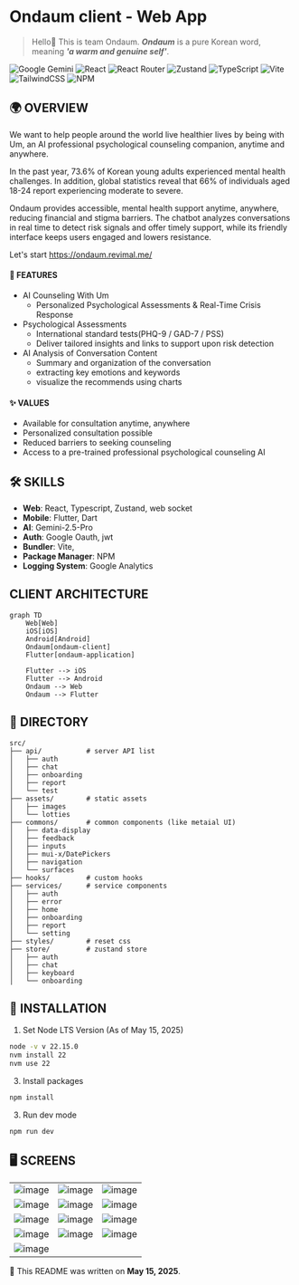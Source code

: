 
# Ondaum client - Web App
> Hello👋 This is team Ondaum. ***Ondaum*** is a pure Korean word, meaning ***'a warm and genuine self'***.

![Google Gemini](https://img.shields.io/badge/google%20gemini-8E75B2?style=for-the-badge&logo=google%20gemini&logoColor=white)
![React](https://img.shields.io/badge/react-%2320232a.svg?style=for-the-badge&logo=react&logoColor=%2361DAFB)
![React Router](https://img.shields.io/badge/React_Router-CA4245?style=for-the-badge&logo=react-router&logoColor=white)
![Zustand](https://img.shields.io/badge/Zustand-000000?style=for-the-badge&logo=react)
![TypeScript](https://img.shields.io/badge/typescript-%23007ACC.svg?style=for-the-badge&logo=typescript&logoColor=white)
![Vite](https://img.shields.io/badge/vite-%23646CFF.svg?style=for-the-badge&logo=vite&logoColor=white)
![TailwindCSS](https://img.shields.io/badge/tailwindcss-%2338B2AC.svg?style=for-the-badge&logo=tailwind-css&logoColor=white)
![NPM](https://img.shields.io/badge/NPM-%23CB3837.svg?style=for-the-badge&logo=npm&logoColor=white)

## 🌍 OVERVIEW
We want to help people around the world live healthier lives by being with Um, an AI professional psychological counseling companion, anytime and anywhere.

In the past year, 73.6% of Korean young adults experienced mental health challenges. In addition, global statistics reveal that 66% of individuals aged 18-24 report experiencing moderate to severe.

Ondaum provides accessible, mental health support anytime, anywhere, reducing financial and stigma barriers. The chatbot analyzes conversations in real time to detect risk signals and offer timely support, while its friendly interface keeps users engaged and lowers resistance.



Let's start https://ondaum.revimal.me/

#### 📱 FEATURES
- AI Counseling With Um
  - Personalized Psychological Assessments & Real-Time Crisis Response
- Psychological Assessments
  - International standard tests(PHQ-9 / GAD-7 / PSS)
  - Deliver tailored insights and links to support upon risk detection
- AI Analysis of Conversation Content
  - Summary and organization of the conversation
  - extracting key emotions and keywords
  - visualize the recommends using charts

#### ✨ VALUES
- Available for consultation anytime, anywhere
- Personalized consultation possible
- Reduced barriers to seeking counseling
- Access to a pre-trained professional psychological counseling AI

## 🛠 SKILLS
- **Web**: React, Typescript, Zustand, web socket
- **Mobile**: Flutter, Dart
- **AI**: Gemini-2.5-Pro
- **Auth**: Google Oauth, jwt
- **Bundler**: Vite, 
- **Package Manager**: NPM
- **Logging System**: Google Analytics

## CLIENT ARCHITECTURE
```mermaid
graph TD
    Web[Web]
    iOS[iOS]
    Android[Android]
    Ondaum[ondaum-client]
    Flutter[ondaum-application]

    Flutter --> iOS
    Flutter --> Android
    Ondaum --> Web
    Ondaum --> Flutter
```
  
## 📁 DIRECTORY
```
src/
├── api/           # server API list
│   ├── auth
│   ├── chat
│   ├── onboarding
│   ├── report
│   └── test
├── assets/        # static assets
│   ├── images
│   └── lotties    
├── commons/       # common components (like metaial UI)
│   ├── data-display
│   ├── feedback
│   ├── inputs
│   ├── mui-x/DatePickers
│   ├── navigation
│   └── surfaces
├── hooks/         # custom hooks
├── services/      # service components
│   ├── auth
│   ├── error
│   ├── home
│   ├── onboarding
│   ├── report
│   └── setting
├── styles/        # reset css
├── store/         # zustand store
│   ├── auth
│   ├── chat
│   ├── keyboard
│   └── onboarding
```

## 🚀 INSTALLATION

1. Set Node LTS Version (As of May 15, 2025)
```bash
node -v v 22.15.0
nvm install 22
nvm use 22
```

3. Install packages
```bash
npm install
```

3. Run dev mode
```bash
npm run dev
```

## 🖥️ SCREENS

| | | |
|:--:|:--:|:--:|
| ![image](https://github.com/user-attachments/assets/3e7d64d3-84f7-4aff-bbce-4b72713454f9) | ![image](https://github.com/user-attachments/assets/5b93c969-adae-48a8-ac65-6bcd7f013367) | ![image](https://github.com/user-attachments/assets/7dd486a3-fed0-412b-935d-372717ecdf34) |
| ![image](https://github.com/user-attachments/assets/84bec7ae-0be4-4b39-b381-69ef3705cc50) | ![image](https://github.com/user-attachments/assets/e242d6a7-5e0a-4f80-9c5a-ee0b1d7522cc) | ![image](https://github.com/user-attachments/assets/8c682e7a-3f8f-455e-b532-34ca9730aa5d) |
| ![image](https://github.com/user-attachments/assets/a87b3875-c0b3-4d28-8272-f71f48428446) | ![image](https://github.com/user-attachments/assets/aba49ac6-59ad-48d6-94c8-115eb3036c85) | ![image](https://github.com/user-attachments/assets/3af15c50-82e7-451f-8b4e-e9af0eb02922) |
| ![image](https://github.com/user-attachments/assets/c9bdaaef-66ea-48a4-834f-9cc0f794b919) | ![image](https://github.com/user-attachments/assets/b0724e62-8126-4051-a162-c0b8ce41048e) | ![image](https://github.com/user-attachments/assets/88f8a6f2-1339-42c6-9d53-75ab74f39446) |
| ![image](https://github.com/user-attachments/assets/fff9d63a-1816-4ad3-b8da-1eed2a890849) | | |


📅 This README was written on **May 15, 2025**.
